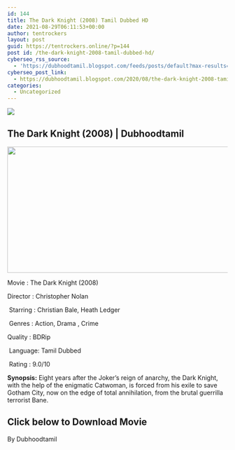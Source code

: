 ```yaml
---
id: 144
title: The Dark Knight (2008) Tamil Dubbed HD
date: 2021-08-29T06:11:53+00:00
author: tentrockers
layout: post
guid: https://tentrockers.online/?p=144
post id: /the-dark-knight-2008-tamil-dubbed-hd/
cyberseo_rss_source:
  - 'https://dubhoodtamil.blogspot.com/feeds/posts/default?max-results=150&start-index=151'
cyberseo_post_link:
  - https://dubhoodtamil.blogspot.com/2020/08/the-dark-knight-2008-tamil-dubbed-hd.html
categories:
  - Uncategorized
---
```

<div class="media_block">
  <img src="https://1.bp.blogspot.com/-T8lnZpAQDmo/Xy0t0JLqy7I/AAAAAAAAB8M/gJQY1rye7vAX_0IUrnyiLoHoFz1fUxN7ACNcBGAsYHQ/s72-w513-h288-c/97%2BA.jpg" class="media_thumbnail" />
</div>

## **<span>The Dark Knight (2008) | Dubhoodtamil</span>**

<div class="separator">
  <a href="https://1.bp.blogspot.com/-T8lnZpAQDmo/Xy0t0JLqy7I/AAAAAAAAB8M/gJQY1rye7vAX_0IUrnyiLoHoFz1fUxN7ACNcBGAsYHQ/s1366/97%2BA.jpg" imageanchor="1"><img loading="lazy" border="0" data-original-height="768" data-original-width="1366" height="288" src="https://1.bp.blogspot.com/-T8lnZpAQDmo/Xy0t0JLqy7I/AAAAAAAAB8M/gJQY1rye7vAX_0IUrnyiLoHoFz1fUxN7ACNcBGAsYHQ/w513-h288/97%2BA.jpg" width="513" /></a>
</div>

Movie	<span></span>:	<span></span>The Dark Knight (2008)

<div readability="21">
  Director<span> </span>:<span> </span>Christopher Nolan</p> 
  
  <p>
    &nbsp;Starring<span> </span>:<span> </span>Christian Bale,&nbsp;Heath Ledger
  </p>
  
  <p>
    &nbsp;Genres<span> </span>:<span> </span>Action, Drama , Crime
  </p>
  
  <p>
    Quality<span> </span>:<span> </span>BDRip
  </p>
  
  <p>
    &nbsp;Language:<span> </span>Tamil Dubbed
  </p>
  
  <p>
    &nbsp;Rating<span> </span>:<span> 9.0</span>/10
  </p>
  
  <p>
    <b>Synopsis:</b> Eight years after the Joker&#8217;s reign of anarchy, the Dark Knight, with the help of the enigmatic Catwoman, is forced from his exile to save Gotham City, now on the edge of total annihilation, from the brutal guerrilla terrorist Bane.
  </p>
</div>

## <span><b>Click below to Download Movie</b></span>

By Dubhoodtamil